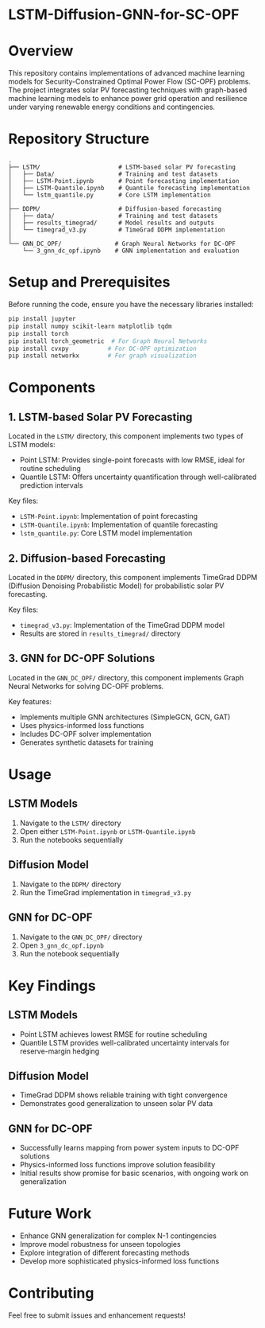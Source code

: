 # LSTM-Diffusion-GNN-for-SC-OPF

# Overview
This repository contains implementations of advanced machine learning models for Security-Constrained Optimal Power Flow (SC-OPF) problems. The project integrates solar PV forecasting techniques with graph-based machine learning models to enhance power grid operation and resilience under varying renewable energy conditions and contingencies.

# Repository Structure
```
.
├── LSTM/                      # LSTM-based solar PV forecasting
│   ├── Data/                  # Training and test datasets
│   ├── LSTM-Point.ipynb       # Point forecasting implementation
│   ├── LSTM-Quantile.ipynb    # Quantile forecasting implementation
│   └── lstm_quantile.py       # Core LSTM implementation
│
├── DDPM/                      # Diffusion-based forecasting
│   ├── data/                  # Training and test datasets
│   ├── results_timegrad/      # Model results and outputs
│   └── timegrad_v3.py         # TimeGrad DDPM implementation
│
└── GNN_DC_OPF/               # Graph Neural Networks for DC-OPF
    └── 3_gnn_dc_opf.ipynb    # GNN implementation and evaluation
```

# Setup and Prerequisites
Before running the code, ensure you have the necessary libraries installed:

```bash
pip install jupyter
pip install numpy scikit-learn matplotlib tqdm
pip install torch 
pip install torch_geometric  # For Graph Neural Networks
pip install cvxpy           # For DC-OPF optimization
pip install networkx        # For graph visualization
```

# Components

## 1. LSTM-based Solar PV Forecasting
Located in the `LSTM/` directory, this component implements two types of LSTM models:
- Point LSTM: Provides single-point forecasts with low RMSE, ideal for routine scheduling
- Quantile LSTM: Offers uncertainty quantification through well-calibrated prediction intervals

Key files:
- `LSTM-Point.ipynb`: Implementation of point forecasting
- `LSTM-Quantile.ipynb`: Implementation of quantile forecasting
- `lstm_quantile.py`: Core LSTM model implementation

## 2. Diffusion-based Forecasting
Located in the `DDPM/` directory, this component implements TimeGrad DDPM (Diffusion Denoising Probabilistic Model) for probabilistic solar PV forecasting.

Key files:
- `timegrad_v3.py`: Implementation of the TimeGrad DDPM model
- Results are stored in `results_timegrad/` directory

## 3. GNN for DC-OPF Solutions
Located in the `GNN_DC_OPF/` directory, this component implements Graph Neural Networks for solving DC-OPF problems.

Key features:
- Implements multiple GNN architectures (SimpleGCN, GCN, GAT)
- Uses physics-informed loss functions
- Includes DC-OPF solver implementation
- Generates synthetic datasets for training

# Usage

## LSTM Models
1. Navigate to the `LSTM/` directory
2. Open either `LSTM-Point.ipynb` or `LSTM-Quantile.ipynb`
3. Run the notebooks sequentially

## Diffusion Model
1. Navigate to the `DDPM/` directory
2. Run the TimeGrad implementation in `timegrad_v3.py`

## GNN for DC-OPF
1. Navigate to the `GNN_DC_OPF/` directory
2. Open `3_gnn_dc_opf.ipynb`
3. Run the notebook sequentially

# Key Findings

## LSTM Models
- Point LSTM achieves lowest RMSE for routine scheduling
- Quantile LSTM provides well-calibrated uncertainty intervals for reserve-margin hedging

## Diffusion Model
- TimeGrad DDPM shows reliable training with tight convergence
- Demonstrates good generalization to unseen solar PV data

## GNN for DC-OPF
- Successfully learns mapping from power system inputs to DC-OPF solutions
- Physics-informed loss functions improve solution feasibility
- Initial results show promise for basic scenarios, with ongoing work on generalization

# Future Work
- Enhance GNN generalization for complex N-1 contingencies
- Improve model robustness for unseen topologies
- Explore integration of different forecasting methods
- Develop more sophisticated physics-informed loss functions

# Contributing
Feel free to submit issues and enhancement requests!
